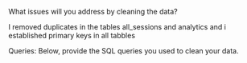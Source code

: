 What issues will you address by cleaning the data?

I removed duplicates in the tables all_sessions and analytics
and i established primary keys in all tabbles



Queries:
Below, provide the SQL queries you used to clean your data.
